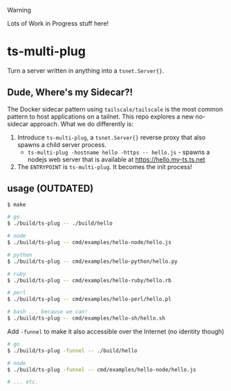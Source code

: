 > [!WARNING]
> Lots of Work in Progress stuff here!

# ts-multi-plug

Turn a server written in anything into a `tsnet.Server{}`.

## Dude, Where's my Sidecar?!

The Docker sidecar pattern using `tailscale/tailscale` is the most common pattern to host applications on a tailnet. This repo explores a new no-sidecar approach. What we do differently is:

1. Introduce `ts-multi-plug`, a `tsnet.Server{}` reverse proxy that also spawns a child server process.
   - `ts-multi-plug -hostname hello -https -- hello.js` - spawns a nodejs web server that is available at https://hello.my-ts.ts.net
2. The `ENTRYPOINT` is `ts-multi-plug`. It becomes the init process!

## usage (OUTDATED)

```sh
$ make

# go
$ ./build/ts-plug -- ./build/hello

# node
$ ./build/ts-plug -- cmd/examples/hello-node/hello.js

# python
$ ./build/ts-plug -- cmd/examples/hello-python/hello.py

# ruby
$ ./build/ts-plug -- cmd/examples/hello-ruby/hello.rb

# perl
$ ./build/ts-plug -- cmd/examples/hello-perl/hello.pl

# bash ... because we can!
$ ./build/ts-plug -- cmd/examples/hello-sh/hello.sh
```

Add `-funnel` to make it also accessible over the Internet (no identity though)

```sh
# go
$ ./build/ts-plug -funnel -- ./build/hello

# node
$ ./build/ts-plug -funnel -- cmd/examples/hello-node/hello.js

# ... etc.
```
